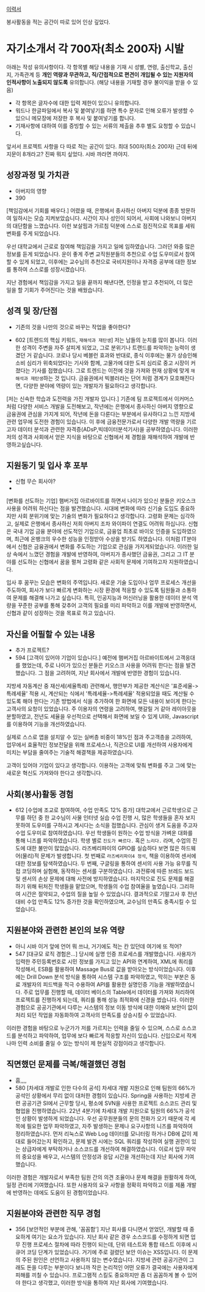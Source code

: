 



[이력서](https://cu.saramin.co.kr/_service/cu/apply_site/apply/apply_confirm.asp)



봉사활동을 적는 공간이 따로 있어 인상 깊었다.


# 자기소개서 각 700자(최소 200자) 시발
아래는 작성 유의사항이다.
각 항목별 해당 내용을 기재 시 성별, 연령, 출신학교, 출신지, 가족관계 등 **개인 역량과 무관하고, 직/간접적으로 편견이 개입될 수 있는 지원자의 인적사항이 노출되지 않도록** 유의합니다. (해당 내용을 기재할 경우 불이익을 받을 수 있음)
- 각 항목은 글자수에 대한 입력 제한이 있으니 유의합니다.
- 워드나 한글파일에서 복사 및 붙여넣기를 하면 특수 문자로 인해 오류가 발생할 수 있으니 메모장에 저장한 후 복사 및 붙여넣기를 합니다.
- 기재사항에 대하여 이를 증빙할 수 있는 서류의 제출을 추후 별도 요청할 수 있습니다.

앞서서 프로젝트 사항을 다 따로 적는 공간이 있다. 최대 500자(최소 200자) 근데 뒤에 지문이 8개라고? 진짜 뭐지 싶었다. 시바 까라면 까야지.




## 성장과정 및 가치관
- 아버지의 영향
- 390

[책임감에서 기회를 배우다.]
어렸을 때, 은행에서 종사하신 아버지 덕분에 종종 방문하여 일하시는 모습 지켜보았습니다. 시간이 지나 성인이 되어서, 사회에 나와보니 아버지의 대단함을 느꼈습니다. 이런 보살핌과 가르침 덕분에 스스로 점진적으로 목표를 세워 변화를 주게 되었습니다.

우선 대학교에서 근로로 참여해 책임감을 가지고 일에 임하였습니다. 그러던 와중 많은 정보를 듣게 되었습니다. 운이 좋게 주변 교직원분들의 추천으로 수업 도우미로서 참여할 수 있게 되었고, 이후에는 교수님의 추천으로 국비지원이나 자격증 공부에 대한 정보를 통하여 스스로를 성장시켰습니다.

지난 경험에서 책임감을 가지고 일을 끝까지 해낸다면, 인정을 받고 추천되어, 더 많은 일을 할 기회가 주어진다는 것을 배웠습니다.


## 성격 및 장/단점
- 기존의 것을 나만의 것으로 바꾸는 작업을 좋아한다?

- 602
[트렌드의 핵심 키워드, `재해석과 재탄생`]
저는 남들의 눈치를 많이 봅니다. 이러한 성격이 주변을 자주 살피게 되었고, 그로 분위기나 트랜드를 파악하는 능력이 생겼던 거 같습니다. 코로나 당시 베블런 효과와 반대로, 종식 이후에는 물가 상승인해 소비 심리가 위축되었다는 기사와 함께, 고물가에 대한 도피 심리로 중고 시장이 커졌다는 기사를 접했습니다. 그로 트렌드는 이전에 것을 가져와 현재 상황에 맞게 `재해석과 재탄생`하는 것 입니다. 금융권에서 빅블러라는 단어 처럼 경계가 모호해진다면, 다양한 분야에 역량이 있는 개발자가 필요하다고 생각합니다.

[저는 신속한 학습과 도전력을 가진 개발자 입니다.]
기존에 팀 프로젝트에서 이커머스 처럼 다양한 서비스 개발을 도전해보고, 작년에는 은행에서 종사하신 아버지 영향으로 금융권에 관심을 가지게 되어, 작년에 돈을 다룬다는 부분에서 유사하다고 느낀 지방세 관련 업무에 도전한 경험이 있습니다.
이 후에 금융전문가로서 다양한 개발 역량을 기르고자 데이터 분석과 관련한 자격증(ADsP,빅데이터분석기사)을 공부하였습니다. 이러한 저의 성격과 사회에서 얻은 지식을 바탕으로 신협에서 제 경험을 재해석하여 개발에 반영하고싶습니다.


## 지원동기 및 입사 후 포부
- 신협 무슨 회사야?
- 
[변화를 선도하는 기업]
햄버거집 아르바이트를 하면서 나이가 있으신 분들은 키오스크 사용을 어려워 하신다는 점을 발견했습니다. 시대에 변화에 따라 신기술 도입도 중요하지만 사회 분위기에 맞는 기술의 변화가 필요하다고 생각합니다. 고령화 문제는 심각하고, 실제로 은행에서 종사하신 저희 아버지 조차 와이파이 연결도 어려워 하십니다. 신협은 국내 기업 금융 분야에 선도적인 기업으로, 금융업 최초로 바이오 인증을 도입하였으며, 최근에 온뱅크의 우수한 성능을 인정받아 수상을 받기도 하였습니다. 이처럼 IT분야에서 신협은 금융권에서 변화를 주도하는 기업으로 관심을 가지게되었습니다.
이러한 일상 속에서 느꼈던 경험을 개발에 반영하여, 아버지가 종사했던 금융권, 그리고 그 IT 분야를 선도하는 신협에서 꿈을 펼쳐 고령화 같은 사회적 문제에 기여하고자 지원하였습니다.

입사 후 꿈꾸는 모습은 변화의 주역입니다. 새로운 기술 도입이나 업무 프로세스 개선을 주도하여, 회사가 보다 빠르게 변화하는 시장 환경에 적응할 수 있도록 팀원들과 소통하여 문제를 해결해 나가고 싶습니다. 특히, 인공지능과 머신러닝을 활용한 데이터 분석 역량을 꾸준한 공부를 통해 갖추어 고객의 필요를 미리 파악하고 이를 개발에 반영하면서, 신협과 같이 성장하는 것을 목표로 하고 있습니다.



## 자신을 어필할 수 있는 내용
- 추가 프로젝트?
- 594
[고객이 있어야 기업이 있습니다.]
예전에 햄버거집 아르바이트에서 고객응대를 했었는데, 주로 나이가 있으신 분들은 키오스크 사용을 어려워 한다는 점을 발견했습니다. 그 점을 고려허여, 지난 회사에서 개발에 반영한 경험이 있습니다.

지방세 자동계산 중 재산세(세율특례) 관련해서, 행안부가 제공한 계산식은 '표준세율->특례세율' 적용 시, 계산되는 식에서 '특례세율->특례세율' 적용되었을 때도 계산될 수 있도록 해야 한다는 기존 방법에서 식을 추가하여 한 화면에 모든 내용이 보이게 한다는 고객사의 요청이 있었습니다. 주 이용자의 연령을 고려하여, 햇갈릴 거 같아 레이아웃을 분할하였고, 전년도 세율을 우선적으로 선택해서 화면에 보일 수 있게 UI와, Javascript를 이용하여 기능을 개선하였습니다.

실제로 스스로 앱을 설치알 수 있는 실버층 비중이 18%인 점과 주고객층을 고려하여, 업무에서 효율적인 정보전달을 위해 프로세스나, 직관으로 UI를 개선하여 사용자에게 미치는 부담을 줄여주는 기술적 해결책을 제공하였습니다.

고객이 있어야 기업이 있다고 생각합니다. 이용하는 고객에 맞춰 변화를 주고 그에 맞는 새로운 혁신도 가져와야 한다고 생각합니다.


## 사회(봉사)활동 경험
- 612
[수업에 조교로 참여하여, 수업 만족도 12% 증가]
대학교에서 근로학생으로 근무를 하던 중 한 교수님이 사물 인터넷 실습 수업 진행 시, 많은 학생들을 혼자 보지 못하여 도우미를 구하시고 계시다는 소식을 접했습니다. 관심이 생겨 도움을 주고자 수업 도우미로 참여하였습니다. 우선 학생들이 원하는 수업 방식을 가벼운 대화를 통해 니즈를 파악하였습니다. 학생 별로 ` 진도가 빠르다. ` 혹은 ` 느리다. ` 라며, 수업의 진도에 대한 불만이 많았습니다. 
라즈베리파이의 GPIO를 실습하다 보면 많은 하드웨어(물리)적 문제가 발생합니다. 첫 번째로 ` 라즈베리파이4 정석 `, 책을 이용하여 센서에 대한 정보를 탐색하였습니다. 두 번째, 구글링을 통하여 센서의 사용 가능 유무를 직접 코딩하며 실험해, 동작하는 센서를 구분하였습니다. 과전류에 따른 브레드 보드 및 센서의 손상 문제에 대해 사전에 방지하였습니다. 마지막으로 진도 문제를 해결하기 위해 뒤처진 학생들을 맡았으며, 학생들의 수업 참여율을 높였습니다. 그리하여 시간은 절약되고, 수업의 질을 높일 수 있었습니다. 결과적으로 기말고사 후 전년 대비 수업 만족도 12% 증가한 것을 확인하였으며, 교수님의 만족도 충족시킬 수 있었습니다.


## 지원분야와 관련한 본인의 보유 역량
- 아니 시바 이거 앞에 언어 뭐 쓰냐, 거기에도 적는 칸 있던데 여기에 또 적어?
- 547
[대규모 로직 경험은...]
당시에 실명 인증 프로세스를 개발했습니다. 사용자가 입력한 주민등록번호로 시민 정보를 가지고 있는 API와 연계하여, XML에 쿼리를 작성해서, ESB를 활용하여 Massage Bus로 값을 받아오는 방식이었습니다. 이후에는 Drill Down 분석 방식을 통하여 시스템 구조를 파악하였고, 막히는 부분은 동료 개발자의 피드백을 적극 수용하여 API를 활용한 실명인증 기능을 개발하였습니다. 
주로 업무를 진행할 때, 데이터 베이스의 Table에서 데이터를 가져와 처리하여 프로젝트를 진행하게 되는데, 쿼리를 통해 성능 최적화에 신경을 썼습니다. 
이러한 경험으로 공공기관에서 다루는 시스템의 정보 이동 방식에 대한 이해와 보안이 없이 처리 되던 작업을 자동화하여 고객사의 만족도를 상승시킬 수 있었습니다.

이러한 경험을 바탕으로 누군가가 저를 가르치는 인력을 줄일 수 있으며, 스스로 소스코드를 분석하고 파악하여, 업무에 보다 빠르게 적응할 자신이 있습니다. 신입으로서 작게나마 인력 소비를 줄일 수 있는 방식이 제 현실적 강점이라고 생각합니다.


## 직면했던 문제를 극복/해결했던 경험
- 흠,,,,
- 580
[차세대 개발로 인한 다수의 공석]
차세대 개발 지원으로 인해 팀원의 66%가 공석인 상황에서 무리 없이 대처한 경험이 있습니다.
Spring을 사용하는 지방세 관련 공공기관 SI에서 근무할 당시, 평소에 SVN을 사용한 프로젝트 소스코드 관리 및 협업을 진행하였습니다. 22년 4분기에 차세대 개발 지원으로 팀원의 66%가 공석인 상황이 발생하게 되었습니다. 우선 공무원분들의 문의 전화가 오기 때문에 각 세목에 필요한 업무 파악하였고, 자주 발생하는 문제나 요구사항의 니즈를 파악하여 정리하였습니다. 먼저 리눅스로 Web Log 데이터를 모니터링 하거나 DB에 값이 제대로 들어갔는지 확인하고, 문제 발견 시에는 SQL 쿼리를 작성하여 실행 권한이 있는 상급자에게 부탁하거나 소스코드를 개선하여 해결하였습니다. 이로서 업무 파악의 중요성을 배우고, 시스템의 안정성과 응답 시간을 개선하는데 지난 회사에 기여했습니다.

이러한 경험은 개발자로서 부족한 팀원 간의 의견 조율이나 문제 해결을 원활하게 하여, 일정 관리에 기여했습니다. 또한 사용자의 요구 사항을 정확히 파악하고 이를 제품 개발에 반영하는 데에도 도움이 된 경험이었습니다.


## 지원분야와 관련한 직무 경험
- 356
[보안적인 부분에 관해, '꼼꼼함']
지난 회사를 다니면서 얻었던, 개발할 때 중요하게 여기는 요소가 있습니다.
지난 회사 같은 경우 소스코드를 수정하게 되면 업무 진행 프로세스 절차에 따라 진행이 되는데, 단위 테스트와 통합 테스트 이후에 시큐어 코딩 단계가 있었습니다. 거기에 주로 걸렸던 보안 이슈는 XSS입니다. 이 문제의 주된 원인은 선언하고 사용하지 않는 변수였습니다. 지방세 관련 공공기관이 그래도 돈을 다루는 부분이다 보니까 작은 논리적인 어떤 오류가 결국에는 사용자에게 피해를 끼칠 수 있습니다. 프로그램적 스킬도 중요하지만 좀 더 꼼꼼하게 볼 수 있어야 한다고 생각했고, 이러한 방식을 통하여 지난 회사에 기여했습니다.

